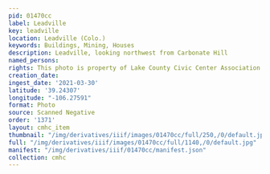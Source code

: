 ```yaml
---
pid: 01470cc
label: Leadville
key: leadville
location: Leadville (Colo.)
keywords: Buildings, Mining, Houses
description: Leadville, looking northwest from Carbonate Hill
named_persons: 
rights: This photo is property of Lake County Civic Center Association.
creation_date: 
ingest_date: '2021-03-30'
latitude: '39.24307'
longitude: "-106.27591"
format: Photo
source: Scanned Negative
order: '1371'
layout: cmhc_item
thumbnail: "/img/derivatives/iiif/images/01470cc/full/250,/0/default.jpg"
full: "/img/derivatives/iiif/images/01470cc/full/1140,/0/default.jpg"
manifest: "/img/derivatives/iiif/01470cc/manifest.json"
collection: cmhc
---
```

